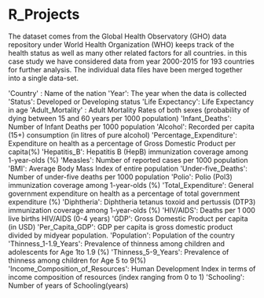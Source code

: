 # R_Projects

The dataset comes from the Global Health Observatory (GHO) data repository under World Health Organization (WHO) 
keeps track of the health status as well as many other related factors for all countries. in this case study 
we have considered data from year 2000-2015 for 193 countries for further analysis. 
The individual data files have been merged together into a single data-set.

'Country' : Name of the nation
'Year': The year when the data is collected
'Status': Developed or Developing status
'Life Expectancy': Life Expectancy in age
'Adult_Mortality' : Adult Mortality Rates of both sexes (probability of dying between 15 and 60 years per 1000 population)
'Infant_Deaths': Number of Infant Deaths per 1000 population
'Alcohol': Recorded per capita (15+) consumption (in litres of pure alcohol)
'Percentage_Expenditure': Expenditure on health as a percentage of Gross Domestic Product per capita(%)
'Hepatitis_B': Hepatitis B (HepB) immunization coverage among 1-year-olds (%)
'Measles': Number of reported cases per 1000 population
'BMI': Average Body Mass Index of entire population
'Under-five_Deaths': Number of under-five deaths per 1000 population
'Polio': Polio (Pol3) immunization coverage among 1-year-olds (%)
'Total_Expenditure': General government expenditure on health as a percentage of total government expenditure (%)
'Diphtheria': Diphtheria tetanus toxoid and pertussis (DTP3) immunization coverage among 1-year-olds (%)
'HIV/AIDS': Deaths per 1 000 live births HIV/AIDS (0-4 years)
'GDP': Gross Domestic Product per capita (in USD)
'Per_Capita_GDP': GDP per capita is gross domestic product divided by midyear population.
'Population': Population of the country
'Thinness_1-1.9_Years': Prevalence of thinness among children and adolescents for Age 1to 1.9 (%)
'Thinness_5-9_Years': Prevalence of thinness among children for Age 5 to 9(%)
'Income_Composition_of_Resources': Human Development Index in terms of income composition of resources (index ranging from 0 to 1)
'Schooling': Number of years of Schooling(years)


